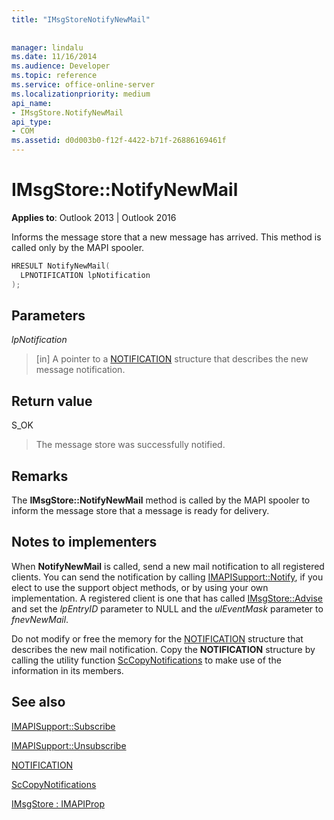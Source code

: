 ```yaml
---
title: "IMsgStoreNotifyNewMail"
 
 
manager: lindalu
ms.date: 11/16/2014
ms.audience: Developer
ms.topic: reference
ms.service: office-online-server
ms.localizationpriority: medium
api_name:
- IMsgStore.NotifyNewMail
api_type:
- COM
ms.assetid: d0d003b0-f12f-4422-b71f-26886169461f
---
```


# IMsgStore::NotifyNewMail

  
  
**Applies to**: Outlook 2013 | Outlook 2016 
  
Informs the message store that a new message has arrived. This method is called only by the MAPI spooler.
  
```cpp
HRESULT NotifyNewMail(
  LPNOTIFICATION lpNotification
);
```

## Parameters

 _lpNotification_
  
> [in] A pointer to a [NOTIFICATION](notification.md) structure that describes the new message notification. 
    
## Return value

S_OK 
  
> The message store was successfully notified.
    
## Remarks

The **IMsgStore::NotifyNewMail** method is called by the MAPI spooler to inform the message store that a message is ready for delivery. 
  
## Notes to implementers

When **NotifyNewMail** is called, send a new mail notification to all registered clients. You can send the notification by calling [IMAPISupport::Notify](imapisupport-notify.md), if you elect to use the support object methods, or by using your own implementation. A registered client is one that has called [IMsgStore::Advise](imsgstore-advise.md) and set the  _lpEntryID_ parameter to NULL and the  _ulEventMask_ parameter to  _fnevNewMail_. 
  
Do not modify or free the memory for the [NOTIFICATION](notification.md) structure that describes the new mail notification. Copy the **NOTIFICATION** structure by calling the utility function [ScCopyNotifications](sccopynotifications.md) to make use of the information in its members. 
  
## See also



[IMAPISupport::Subscribe](imapisupport-subscribe.md)
  
[IMAPISupport::Unsubscribe](imapisupport-unsubscribe.md)
  
[NOTIFICATION](notification.md)
  
[ScCopyNotifications](sccopynotifications.md)
  
[IMsgStore : IMAPIProp](imsgstoreimapiprop.md)

